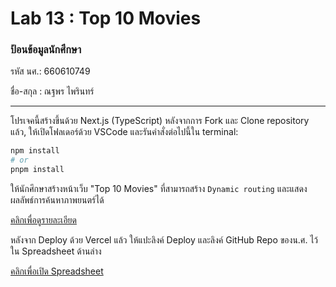 # Lab 13 : Top 10 Movies

### ป้อนข้อมูลนักศึกษา

รหัส นศ.: 660610749

ชื่อ-สกุล : ณฐพร ไพรินทร์

---

โปรเจคนี้สร้างขึ้นด้วย Next.js (TypeScript)
หลังจากการ Fork และ Clone repository แล้ว, ให้เปิดโฟลเดอร์ด้วย VSCode และรันคำสั่งต่อไปนี้ใน terminal:

```bash
npm install
# or
pnpm install
```

ให้นักศึกษาสร้างหน้าเว็บ "Top 10 Movies" ที่สามารถสร้าง `Dynamic routing` และแสดงผลลัพธ์การค้นหาภาพยนตร์ได้

[คลิกเพื่อดูรายละเอียด](https://o365cmu-my.sharepoint.com/:b:/g/personal/dome_potikanond_cmu_ac_th/EfK8smg1AdlAt0wbcTgldjABJuI91cZiq3entaME1LuSYA?e=Bw7sTV)

หลังจาก Deploy ด้วย Vercel แล้ว ให้แปะลิงค์ Deploy และลิงค์ GitHub Repo ของน.ศ. ไว้ใน Spreadsheet ด้านล่าง

[คลิกเพื่อเปิด Spreadsheet](https://o365cmu-my.sharepoint.com/:x:/g/personal/dome_potikanond_cmu_ac_th/EfmPM2Wz7OZAiAn23yVwzKwBacdSRIyVOhMjqTMzrHohMg?e=gWuUzE)
